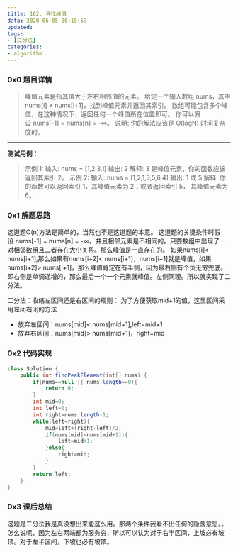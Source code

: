 ```yaml
---
title: 162. 寻找峰值
data: 2020-06-05 00:15:59
updated:
tags:
- [二分法]
categories:
- algorithm
---
```


### 0x0 题目详情

>峰值元素是指其值大于左右相邻值的元素。
给定一个输入数组 nums，其中 nums[i] ≠ nums[i+1]，找到峰值元素并返回其索引。
数组可能包含多个峰值，在这种情况下，返回任何一个峰值所在位置即可。
你可以假设 nums[-1] = nums[n] = -∞。
说明:
你的解法应该是 O(logN) 时间复杂度的。

---

**测试用例：**
>示例 1:
输入: nums = [1,2,3,1]
输出: 2
解释: 3 是峰值元素，你的函数应该返回其索引 2。
示例 2:
输入: nums = [1,2,1,3,5,6,4]
输出: 1 或 5
解释: 你的函数可以返回索引 1，其峰值元素为 2；或者返回索引 5， 其峰值元素为 6。

### 0x1 解题思路

这道题O(n)方法是简单的，当然也不是这道题的本意。
这道题的关键条件时假设 nums[-1] = nums[n] = -∞。并且相邻元素是不相同的。只要数组中出现了一对相邻数组且二者存在大小关系。那么峰值是一直存在的。
如果nums[i]< nums[i+1],那么如果有nums[i+2]< nums[i+1]，nums[i+1]就是峰值，如果nums[i+2]> nums[i+1]，那么峰值肯定在有半侧，因为最右侧有个负无穷兜底。即右侧是单调递增的，那么最后一个一个元素就峰值。左侧同理。所以就实现了二分法。

二分法：收缩左区间还是右区间的规则：
为了方便获取mid+1的值，这里区间采用左闭右闭的方法

- 放弃左区间：nums[mid]< nums[mid+1],left=mid+1
- 放弃右区间：nums[mid]> nums[mid+1]，right=mid

### 0x2 代码实现

``` java
class Solution {
    public int findPeakElement(int[] nums) {
        if(nums==null || nums.length==0){
            return 0;
        }
        int mid=0;
        int left=0;
        int right=nums.length-1;
        while(left<right){
            mid=left+(right-left)/2;
            if(nums[mid]<nums[mid+1]){
                left=mid+1;
            }else{
                right=mid;
            }
        }
        return left;
    }
}

```

### 0x3 课后总结

这题是二分法我是真没想出来能这么用。那两个条件我看不出任何的隐含意思。。怎么说呢，因为左右两端都为服务穷，所以可以认为对于右半区间，上坡必有坡顶。对于左半区间，下坡也必有坡顶。